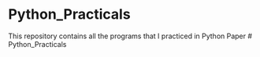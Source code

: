 # Python_Practicals
This repository contains all the programs that I practiced in Python Paper
#   P y t h o n _ P r a c t i c a l s  
 